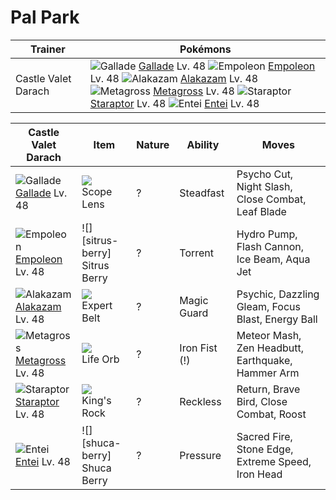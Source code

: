 # Pal Park

Trainer                    | Pokémons
---                        | ---
Castle Valet Darach        | ![][475]  [Gallade] Lv. 48  ![][395]  [Empoleon] Lv. 48  ![][065]  [Alakazam] Lv. 48 <br> ![][376]  [Metagross] Lv. 48  ![][398]  [Staraptor] Lv. 48  ![][244]  [Entei] Lv. 48

Castle Valet Darach | Item         | Nature  | Ability       | Moves
---                 | ---          | ---     | ---           | ---
![][475]<br> [Gallade] Lv. 48         | ![][scope-lens]<br> Scope Lens          | ?        | Steadfast           | Psycho Cut, Night Slash, Close Combat, Leaf Blade
![][395]<br> [Empoleon] Lv. 48        | ![][sitrus-berry]<br> Sitrus Berry      | ?        | Torrent             | Hydro Pump, Flash Cannon, Ice Beam, Aqua Jet
![][065]<br> [Alakazam] Lv. 48        | ![][expert-belt]<br> Expert Belt        | ?        | Magic Guard         | Psychic, Dazzling Gleam, Focus Blast, Energy Ball
![][376]<br> [Metagross] Lv. 48       | ![][life-orb]<br> Life Orb              | ?        | Iron Fist (!)       | Meteor Mash, Zen Headbutt, Earthquake, Hammer Arm
![][398]<br> [Staraptor] Lv. 48       | ![][kings-rock]<br> King's Rock         | ?        | Reckless            | Return, Brave Bird, Close Combat, Roost
![][244]<br> [Entei] Lv. 48           | ![][shuca-berry]<br> Shuca Berry        | ?        | Pressure            | Sacred Fire, Stone Edge, Extreme Speed, Iron Head


[065]: https://raw.githubusercontent.com/PokeAPI/sprites/master/sprites/pokemon/65.png "Alakazam"
[244]: https://raw.githubusercontent.com/PokeAPI/sprites/master/sprites/pokemon/244.png "Entei"
[376]: https://raw.githubusercontent.com/PokeAPI/sprites/master/sprites/pokemon/376.png "Metagross"
[395]: https://raw.githubusercontent.com/PokeAPI/sprites/master/sprites/pokemon/395.png "Empoleon"
[398]: https://raw.githubusercontent.com/PokeAPI/sprites/master/sprites/pokemon/398.png "Staraptor"
[475]: https://raw.githubusercontent.com/PokeAPI/sprites/master/sprites/pokemon/475.png "Gallade"
[Alakazam]: /pokemon_changes/065/
[Entei]: /pokemon_changes/244/
[Metagross]: /pokemon_changes/376/
[Empoleon]: /pokemon_changes/395/
[Staraptor]: /pokemon_changes/398/
[Gallade]: /pokemon_changes/475/
[expert-belt]: https://raw.githubusercontent.com/PokeAPI/sprites/master/sprites/items/expert-belt.png
[scope-lens]: https://raw.githubusercontent.com/PokeAPI/sprites/master/sprites/items/scope-lens.png
[kings-rock]: https://raw.githubusercontent.com/PokeAPI/sprites/master/sprites/items/kings-rock.png
[life-orb]: https://raw.githubusercontent.com/PokeAPI/sprites/master/sprites/items/life-orb.png
